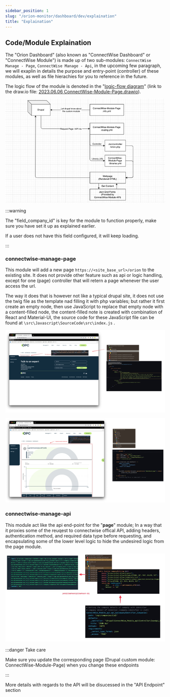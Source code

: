 ```yaml
---
sidebar_position: 1
slug: "/orion-monitor/dashboard/dev/explaination"
title: "Explaination"
---
```


## Code/Module Explaination

The "Orion Dashboard" (also known as "ConnectWise Dashboard" or "ConnectWise Module") is made up of two sub-modules: `ConnectWise Manage - Page`, `ConnectWise Manage - Api`, in the upcoming few paragraph, we will exaplin in details the purpose and entry-point (controller) of these modules, as well as file hierachies for you to reference in the future.

The logic flow of the module is denoted in the "[logic-flow diagram](../assets/image-20230608105209780.png)" (link to the draw.io file: [2023.06.06 ConnectWise-Module-Page.drawio](./src/2023.06.06%20ConnectWise-Module-Page.drawio)).

![2023.06.13 - 09_24_41 -  [Code-█ ฅ^•ﻌ•^ฅ █ █ がんばれ! █] -](../assets/djlaksjdlkasjdlkasjdlkasda.jpg)

:::warning



The "field_company_id" is key for the module to function properly, make sure you have set it up as explained earlier.



If a user does not have this field configured, it will keep loading.



:::



### connectwise-manage-page

This module will add a new page `https://<site_base_url>/orion` to the existing site. It does not provide other feature such as api or logic handling, except for one (page) controller that will retern a page whenever the user access the url.

The way it does that is however not like a typical drupal site, it does not use the twig file as the template nad filling it with php variables; but rather it first create an empty node, then use JavaScript to replace that empty node with a content-filled node, the content-filled note is created with combination of React and Material-UI, the source code for these JavaScript file can be found at `\src\Javascript\SourceCode\src\index.js` .

![2023.06.08 - 11_43_30 -  [CleanShot-CleanShot] -](../assets/2023.06.08%20-%2011_43_30%20-%20%20%5BCleanShot-CleanShot%5D%20-.png)

![2023.06.08 - 11_48_50 -  [CleanShot-CleanShot] -](../assets/2023.06.08%20-%2011_48_50%20-%20%20%5BCleanShot-CleanShot%5D%20-.png)

### connectwise-manage-api

This module act like the api end-point for the "**page**" module; In a way that it proxies some of the reuqest to connectwise offical API, adding headers, authentication method, and required data type before requesting, and encapsulating some of the lower level logic to hide the undesired logic from the page module.

![2023.06.13 - 09_38_05 -  [Google Chrome-Explaination  Orion] -](../assets/2023.06.13%20-%2009_38_05%20-%20%20%5BGoogle%20Chrome-Explaination%20%20Orion%5D%20-.jpg)

:::danger Take care

Make sure you update the corresponding page (Drupal custom module: ConnectWise-Module-Page) when you change these endpoints

:::

More details with regards to the API will be disucessed in the "API Endpoint" section
